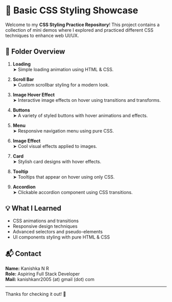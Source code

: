 # 🎨 Basic CSS Styling Showcase

Welcome to my **CSS Styling Practice Repository**! This project contains a collection of mini demos where I explored and practiced different CSS techniques to enhance web UI/UX.

## 📁 Folder Overview

1. **Loading**  
   ➤ Simple loading animation using HTML & CSS.

2. **Scroll Bar**  
   ➤ Custom scrollbar styling for a modern look.

3. **Image Hover Effect**  
   ➤ Interactive image effects on hover using transitions and transforms.

4. **Buttons**  
   ➤ A variety of styled buttons with hover animations and effects.

5. **Menu**  
   ➤ Responsive navigation menu using pure CSS.

6. **Image Effect**  
   ➤ Cool visual effects applied to images.

7. **Card**  
   ➤ Stylish card designs with hover effects.

8. **Tooltip**  
   ➤ Tooltips that appear on hover using only CSS.

9. **Accordion**  
   ➤ Clickable accordion component using CSS transitions.

## 💡 What I Learned

- CSS animations and transitions  
- Responsive design techniques  
- Advanced selectors and pseudo-elements  
- UI components styling with pure HTML & CSS  

## 📬 Contact

**Name:** Kanishka N R  
**Role:** Aspiring Full Stack Developer  
**Mail:** kanishkanr2005 (at) gmail (dot) com

---

Thanks for checking it out! 🚀
